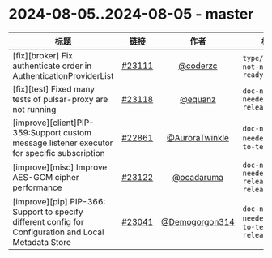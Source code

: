# 2024-08-05..2024-08-05 - master
| 标题 | 链接 | 作者 | 标签 |
| - | :--: | :--: | - |
| [fix][broker] Fix authenticate order in AuthenticationProviderList | [#23111](https://github.com/apache/pulsar/pull/23111) | [@coderzc](https://github.com/coderzc) | `type/bug` `doc-not-needed` `ready-to-test`  | 
| [fix][test] Fixed many tests of pulsar-proxy are not running | [#23118](https://github.com/apache/pulsar/pull/23118) | [@equanz](https://github.com/equanz) | `doc-not-needed` `release/3.3.2`  | 
| [improve][client]PIP-359:Support custom message listener executor for specific subscription | [#22861](https://github.com/apache/pulsar/pull/22861) | [@AuroraTwinkle](https://github.com/AuroraTwinkle) | `doc-not-needed` `ready-to-test`  | 
| [improve][misc] Improve AES-GCM cipher performance | [#23122](https://github.com/apache/pulsar/pull/23122) | [@ocadaruma](https://github.com/ocadaruma) | `doc-not-needed` `release/3.0.7` `release/3.3.2`  | 
| [improve][pip] PIP-366: Support to specify different config for Configuration and Local Metadata Store | [#23041](https://github.com/apache/pulsar/pull/23041) | [@Demogorgon314](https://github.com/Demogorgon314) | `doc-not-needed` `ready-to-test` `release/3.3.2`  | 
